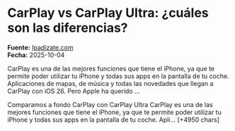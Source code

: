 # CarPlay vs CarPlay Ultra: ¿cuáles son las diferencias?

**Fuente:** [Ipadizate.com](https://ipadizate.com/ios/carplay-vs-carplay-ultra-cuales-son-las-diferencias)  
**Fecha:** 2025-10-04

CarPlay es una de las mejores funciones que tiene el iPhone, ya que te permite poder utilizar tu iPhone y todas sus apps en la pantalla de tu coche. Aplicaciones de mapas, de música y todas las novedades que llegan a CarPlay con iOS 26. Pero Apple ha querido …

Comparamos a fondo CarPlay con CarPlay Ultra
CarPlay es una de las mejores funciones que tiene el iPhone, ya que te permite poder utilizar tu iPhone y todas sus apps en la pantalla de tu coche. Apli… [+4950 chars]
